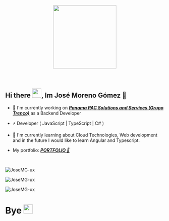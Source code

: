 <html>
<head>
<link rel="stylesheet" href="./css/style.css">
</head>

<body>
<div align="center">
  <div align="center">
    <img src="https://media.giphy.com/media/scZPhLqaVOM1qG4lT9/giphy.gif" width="200"/>
  </div>
  </br>
</div>

</html>

</br>

### <h2> **Hi there <img src="https://github.com/TheDudeThatCode/TheDudeThatCode/blob/master/Assets/Hi.gif" width="29px">, Im José Moreno Gómez** 🚀</h2>



- 🤖 I'm currently working on ***[Panama PAC Solutions and Services (Grupo Trenco)](http://52.226.230.241/)*** as a Backend Developer

- ⚡ Developer ( JavaScript | TypeScript | C# )

- 🤔 I'm currently learning about Cloud Technologies, Web development and in the future I would like to learn Angular and Typescript.

- My portfolio: ***[PORTFOLIO 🚀](https://josemg-ux.github.io/myportfolio/)***

</br>

<div>

<p>&nbsp;<img align="left" src="https://github-readme-stats.vercel.app/api?username=JoseMG-ux&show_icons=true&theme=radical&count_private=true&hide_border=true&include_all_commits=true$text_bold=true&show_owner=true)](https://github.com/anuraghazra/github-readme-stats&" alt="JoseMG-ux" /></p>

<p><img align="center" class="MostLanguages" src="https://github-readme-stats.vercel.app/api/top-langs/?username=JoseMG-ux&layout=compact&theme=radical&hide_border=true" alt="JoseMG-ux" /></p>

<p><img align="center" src="https://streak-stats.demolab.com?user=JoseMG-ux&theme=horizon&hide_border=true)](https://git.io/streak-stats" alt="JoseMG-ux" /></p>


### <h1> **Bye** <img src="https://github.com/TheDudeThatCode/TheDudeThatCode/blob/master/Assets/powerup.gif" width="29px">  </h1>

</body>
